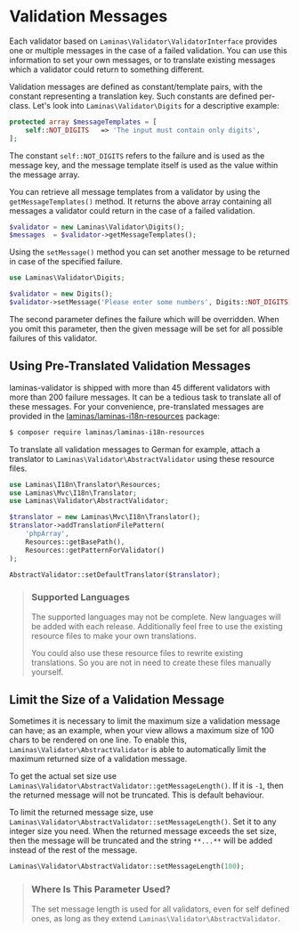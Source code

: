 # Validation Messages

Each validator based on `Laminas\Validator\ValidatorInterface` provides one or
multiple messages in the case of a failed validation. You can use this
information to set your own messages, or to translate existing messages which a
validator could return to something different.

Validation messages are defined as constant/template pairs, with the constant
representing a translation key. Such constants are defined per-class.  Let's
look into `Laminas\Validator\Digits` for a descriptive example:

```php
protected array $messageTemplates = [
    self::NOT_DIGITS   => 'The input must contain only digits',
];
```

The constant `self::NOT_DIGITS` refers to the failure and is used as the
message key, and the message template itself is used as the value within the
message array.

You can retrieve all message templates from a validator by using the
`getMessageTemplates()` method. It returns the above array containing all
messages a validator could return in the case of a failed validation.

```php
$validator = new Laminas\Validator\Digits();
$messages  = $validator->getMessageTemplates();
```

Using the `setMessage()` method you can set another message to be returned in
case of the specified failure.

```php
use Laminas\Validator\Digits;

$validator = new Digits();
$validator->setMessage('Please enter some numbers', Digits::NOT_DIGITS);
```

The second parameter defines the failure which will be overridden. When you omit
this parameter, then the given message will be set for all possible failures of
this validator.

## Using Pre-Translated Validation Messages

laminas-validator is shipped with more than 45 different validators with more than
200 failure messages. It can be a tedious task to translate all of these
messages. For your convenience, pre-translated messages are provided in the
[laminas/laminas-i18n-resources](https://docs.laminas.dev/laminas-i18n-resources/)
package:

```bash
$ composer require laminas/laminas-i18n-resources
```

To translate all validation messages to German for example, attach a translator
to `Laminas\Validator\AbstractValidator` using these resource files.

```php
use Laminas\I18n\Translator\Resources;
use Laminas\Mvc\I18n\Translator;
use Laminas\Validator\AbstractValidator;

$translator = new Laminas\Mvc\I18n\Translator();
$translator->addTranslationFilePattern(
    'phpArray',
    Resources::getBasePath(),
    Resources::getPatternForValidator()
);

AbstractValidator::setDefaultTranslator($translator);
```

> ### Supported Languages
>
> The supported languages may not be complete. New languages will be added with
> each release. Additionally feel free to use the existing resource files to
> make your own translations.
>
> You could also use these resource files to rewrite existing translations. So
> you are not in need to create these files manually yourself.

## Limit the Size of a Validation Message

Sometimes it is necessary to limit the maximum size a validation message can
have; as an example, when your view allows a maximum size of 100 chars to be
rendered on one line. To enable this, `Laminas\Validator\AbstractValidator`
is able to automatically limit the maximum returned size of a validation
message.

To get the actual set size use `Laminas\Validator\AbstractValidator::getMessageLength()`.
If it is `-1`, then the returned message will not be truncated. This is default
behaviour.

To limit the returned message size, use `Laminas\Validator\AbstractValidator::setMessageLength()`.
Set it to any integer size you need. When the returned message exceeds the set
size, then the message will be truncated and the string `**...**` will be added
instead of the rest of the message.

```php
Laminas\Validator\AbstractValidator::setMessageLength(100);
```

> ### Where Is This Parameter Used?
>
> The set message length is used for all validators, even for self defined ones,
> as long as they extend `Laminas\Validator\AbstractValidator`.
